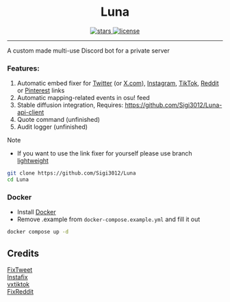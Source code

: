 <div align=center>
  <h1>Luna</h1>
    <a href="https://github.com/Sigi3012/EmbedFixer/stargazers" target="_blank">
      <img alt="stars" src="https://img.shields.io/github/stars/sigi3012/embedfixer" />
    </a>
    <a href="https://github.com/Sigi3012/embedFixer/blob/main/LICENSE" target="_blank">
    <img alt="license" src="https://img.shields.io/github/license/Sigi3012/EmbedFixer" />
   </a>
</div>

---

A custom made multi-use Discord bot for a private server

### Features:
1. Automatic embed fixer for [Twitter](https://twitter.com) (or [X.com](https://x.com)), [Instagram](https://instagram.com), [TikTok](https://tiktok.com), [Reddit](https://reddit.com) or [Pinterest](https://www.pinterest.co.uk) links
2. Automatic mapping-related events in osu! feed
3. Stable diffusion integration, Requires: https://github.com/Sigi3012/Luna-api-client
4. Quote command (unfinished)
5. Audit logger (unfinished)

> [!NOTE]
> 
> - If you want to use the link fixer for yourself please use branch [lightweight](https://github.com/Sigi3012/embedFixer/tree/lightweight)

```sh
git clone https://github.com/Sigi3012/Luna
cd Luna
```
### Docker
* Install [Docker](https://docs.docker.com/desktop/release-notes/)
* Remove .example from `docker-compose.example.yml` and fill it out
```sh
docker compose up -d
```

## Credits

[FixTweet](https://github.com/FixTweet/FixTweet) \
[Instafix](https://github.com/Wikidepia/InstaFix) \
[vxtiktok](https://github.com/dylanpdx/vxtiktok) \
[FixReddit](https://github.com/MinnDevelopment/fxreddit)
